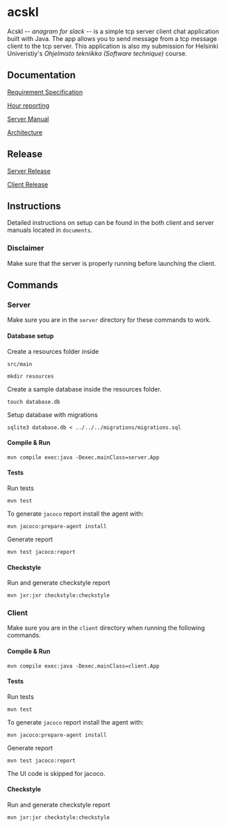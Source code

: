 # acskl

Acskl -- _anagram for slack_ -- is a simple tcp server client chat application built with Java. The app allows you to send message from a tcp message client to the tcp server. This application is also my submission for Helsinki Univeristiy's _Ohjelmisto tekniikka (Software technique)_ course. 

## Documentation

[Requirement Specification](https://github.com/nnecklace/acskl/blob/master/documents/requirement-specification.md)

[Hour reporting](https://github.com/nnecklace/acskl/blob/master/documents/hours.md)

[Server Manual](https://github.com/nnecklace/acskl/blob/master/documents/manual-server.md)

[Architecture](https://github.com/nnecklace/acskl/blob/master/documents/architecture.md)

## Release

[Server Release](https://github.com/nnecklace/acskl/releases/tag/1.0.0)

[Client Release](https://github.com/nnecklace/acskl/releases/tag/1.0.0-Client)

## Instructions

Detailed instructions on setup can be found in the both client and server manuals located in `documents`.

### Disclaimer
Make sure that the server is properly running before launching the client.

## Commands

### Server 

Make sure you are in the `server` directory for these commands to work.

#### Database setup

Create a resources folder inside 

```src/main```

```mkdir resources```

Create a sample database inside the resources folder.

```touch database.db``` 

Setup database with migrations

```sqlite3 database.db < ../../../migrations/migrations.sql``` 

#### Compile & Run

```mvn compile exec:java -Dexec.mainClass=server.App```

#### Tests

Run tests

```mvn test```

To generate `jacoco` report install the agent with:

```mvn jacoco:prepare-agent install```

Generate report

```mvn test jacoco:report``` 

#### Checkstyle

Run and generate checkstyle report

```mvn jxr:jxr checkstyle:checkstyle```

### Client

Make sure you are in the `client` directory when running the following commands.

#### Compile & Run

```mvn compile exec:java -Dexec.mainClass=client.App```

#### Tests

Run tests

```mvn test```

To generate `jacoco` report install the agent with:

```mvn jacoco:prepare-agent install```

Generate report

```mvn test jacoco:report``` 

The UI code is skipped for jacoco.

#### Checkstyle

Run and generate checkstyle report

```mvn jxr:jxr checkstyle:checkstyle```

